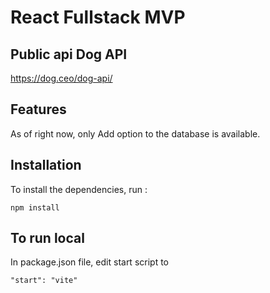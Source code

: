 # React Fullstack MVP


## Public api Dog API

https://dog.ceo/dog-api/

## Features

As of right now, only Add option to the database is available.

## Installation

To install the dependencies, run :

```
npm install
```


## To run local
In package.json file, edit start script to
```
"start": "vite"
```
